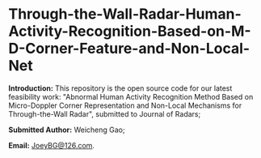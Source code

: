 # Through-the-Wall-Radar-Human-Activity-Recognition-Based-on-M-D-Corner-Feature-and-Non-Local-Net

**Introduction:** This repository is the open source code for our latest feasibility work: "Abnormal Human Activity Recognition Method Based on Micro-Doppler Corner Representation and Non-Local Mechanisms for Through-the-Wall Radar", submitted to Journal of Radars;

**Submitted Author:** Weicheng Gao;

**Email:** JoeyBG@126.com.

## 
